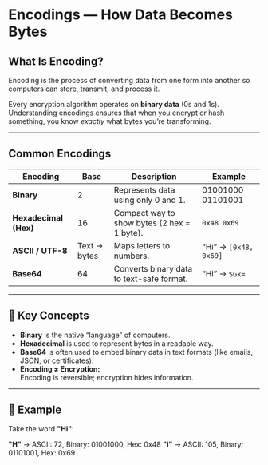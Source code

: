 # Encodings — How Data Becomes Bytes

## What Is Encoding?

Encoding is the process of converting data from one form into another so computers can store, transmit, and process it.

Every encryption algorithm operates on **binary data** (0s and 1s). Understanding encodings ensures that when you encrypt or hash something, you know *exactly* what bytes you’re transforming.

---

## Common Encodings

|       Encoding        |     Base      |               Description                     |       Example         |
|-----------------------|---------------|-----------------------------------------------|-----------------------|
| **Binary**            | 2             | Represents data using only 0 and 1.           | 01001000 01101001     |
| **Hexadecimal (Hex)** | 16            | Compact way to show bytes (2 hex = 1 byte).   | `0x48 0x69`           |
| **ASCII / UTF-8**     | Text → bytes  | Maps letters to numbers.                      | “Hi” → `[0x48, 0x69]` |
| **Base64**            | 64            | Converts binary data to text-safe format.     | “Hi” → `SGk=`         |

---

## 📘 Key Concepts

- **Binary** is the native “language” of computers.
- **Hexadecimal** is used to represent bytes in a readable way.
- **Base64** is often used to embed binary data in text formats (like emails, JSON, or certificates).
- **Encoding ≠ Encryption:**  
  Encoding is reversible; encryption hides information.

---

## 🧠 Example

Take the word **"Hi"**:

**"H"** → ASCII: 72, Binary: 01001000, Hex: 0x48
**"i"** → ASCII: 105, Binary: 01101001, Hex: 0x69
